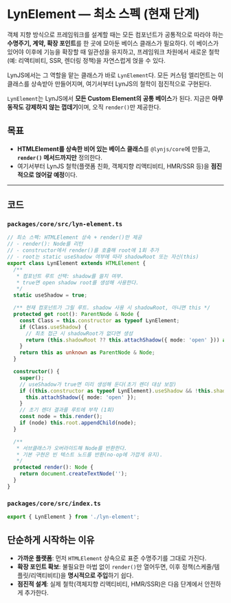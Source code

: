 # LynElement — 최소 스펙 (현재 단계)

객체 지향 방식으로 프레임워크를 설계할 때는 모든 컴포넌트가 공통적으로 따라야 하는 **수명주기, 계약, 확장 포인트**를 한
곳에 모아둔 베이스 클래스가 필요하다. 이 베이스가 있어야 이후에 기능을 확장할 때 일관성을 유지하고, 프레임워크 차원에서
새로운 철학(예: 리액티비티, SSR, 렌더링 정책)을 자연스럽게 얹을 수 있다.

LynJS에서는 그 역할을 맡는 클래스가 바로 `LynElement`다. 모든 커스텀 엘리먼트는 이 클래스를 상속받아 만들어지며,
여기서부터 LynJS의 철학이 점진적으로 구현된다.

`LynElement`는 LynJS에서 **모든 Custom Element의 공통 베이스**가 된다. 지금은 **아무 동작도 강제하지 않는 껍데기**이며,
오직 `render()`만 제공한다.

## 목표

- **HTMLElement를 상속한 비어 있는 베이스 클래스**를 `@lynjs/core`에 만들고, **`render()` 메서드까지만** 정의한다.
- 여기서부터 LynJS 철학(플랫폼 친화, 객체지향 리액티비티, HMR/SSR 등)을 **점진적으로 얹어갈 예정**이다.

---

## 코드

### `packages/core/src/lyn-element.ts`

```ts
// 최소 스펙: HTMLElement 상속 + render()만 제공
// - render(): Node를 리턴
// - constructor에서 render()를 호출해 root에 1회 추가
// - root는 static useShadow 여부에 따라 shadowRoot 또는 자신(this)
export class LynElement extends HTMLElement {
  /**
   * 컴포넌트 루트 선택: shadow를 쓸지 여부.
   * true면 open shadow root를 생성해 사용한다.
   */
  static useShadow = true;

  /** 현재 컴포넌트가 그릴 루트. shadow 사용 시 shadowRoot, 아니면 this */
  protected get root(): ParentNode & Node {
    const Class = this.constructor as typeof LynElement;
    if (Class.useShadow) {
      // 최초 접근 시 shadowRoot가 없다면 생성
      return (this.shadowRoot ?? this.attachShadow({ mode: 'open' })) as unknown as ParentNode & Node;
    }
    return this as unknown as ParentNode & Node;
  }

  constructor() {
    super();
    // useShadow가 true면 미리 생성해 둔다(초기 렌더 대상 보장)
    if ((this.constructor as typeof LynElement).useShadow && !this.shadowRoot) {
      this.attachShadow({ mode: 'open' });
    }
    // 초기 렌더 결과를 루트에 부착 (1회)
    const node = this.render();
    if (node) this.root.appendChild(node);
  }

  /**
   * 서브클래스가 오버라이드해 Node를 반환한다.
   * 기본 구현은 빈 텍스트 노드를 반환(no-op에 가깝게 유지).
   */
  protected render(): Node {
    return document.createTextNode('');
  }
}
```

### `packages/core/src/index.ts`

```ts
export { LynElement } from './lyn-element';
```

## 단순하게 시작하는 이유

- **가까운 플랫폼**: 먼저 `HTMLElement` 상속으로 표준 수명주기를 그대로 가진다.
- **확장 포인트 확보**: 불필요한 마법 없이 `render()`만 열어두면, 이후 정책(스케줄/템플릿/리액티비티)을 **명시적으로
  주입**하기 쉽다.
- **점진적 설계**: 실제 철학(객체지향 리액티비티, HMR/SSR)은 다음 단계에서 안전하게 추가한다.
